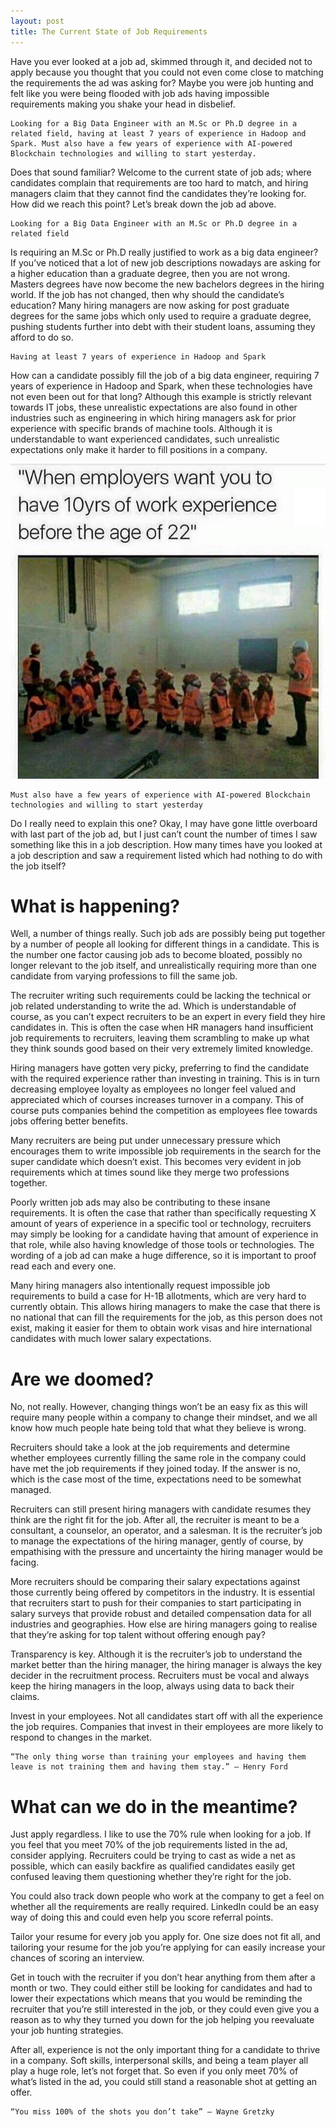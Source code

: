 ```yaml
---
layout: post
title: The Current State of Job Requirements
---
```


Have you ever looked at a job ad, skimmed through it, and decided not to apply because you thought that you could not even come close to matching the requirements the ad was asking for? Maybe you were job hunting and felt like you were being flooded with job ads having impossible requirements making you shake your head in disbelief.

    Looking for a Big Data Engineer with an M.Sc or Ph.D degree in a related field, having at least 7 years of experience in Hadoop and Spark. Must also have a few years of experience with AI-powered Blockchain technologies and willing to start yesterday.

Does that sound familiar? Welcome to the current state of job ads; where candidates complain that requirements are too hard to match, and hiring managers claim that they cannot find the candidates they’re looking for. How did we reach this point? Let’s break down the job ad above.

    Looking for a Big Data Engineer with an M.Sc or Ph.D degree in a related field

Is requiring an M.Sc or Ph.D really justified to work as a big data engineer? If you’ve noticed that a lot of new job descriptions nowadays are asking for a higher education than a graduate degree, then you are not wrong. Masters degrees have now become the new bachelors degrees in the hiring world. If the job has not changed, then why should the candidate’s education? Many hiring managers are now asking for post graduate degrees for the same jobs which only used to require a graduate degree, pushing students further into debt with their student loans, assuming they afford to do so.

    Having at least 7 years of experience in Hadoop and Spark

How can a candidate possibly fill the job of a big data engineer, requiring 7 years of experience in Hadoop and Spark, when these technologies have not even been out for that long? Although this example is strictly relevant towards IT jobs, these unrealistic expectations are also found in other industries such as engineering in which hiring managers ask for prior experience with specific brands of machine tools. Although it is understandable to want experienced candidates, such unrealistic expectations only make it harder to fill positions in a company.

![alt text](/images/work-experience.jpeg "Logo Title Text 1")

    Must also have a few years of experience with AI-powered Blockchain technologies and willing to start yesterday

Do I really need to explain this one? Okay, I may have gone little overboard with last part of the job ad, but I just can’t count the number of times I saw something like this in a job description. How many times have you looked at a job description and saw a requirement listed which had nothing to do with the job itself?

# What is happening?

Well, a number of things really. Such job ads are possibly being put together by a number of people all looking for different things in a candidate. This is the number one factor causing job ads to become bloated, possibly no longer relevant to the job itself, and unrealistically requiring more than one candidate from varying professions to fill the same job.

The recruiter writing such requirements could be lacking the technical or job related understanding to write the ad. Which is understandable of course, as you can’t expect recruiters to be an expert in every field they hire candidates in. This is often the case when HR managers hand insufficient job requirements to recruiters, leaving them scrambling to make up what they think sounds good based on their very extremely limited knowledge.

Hiring managers have gotten very picky, preferring to find the candidate with the required experience rather than investing in training. This is in turn decreasing employee loyalty as employees no longer feel valued and appreciated which of courses increases turnover in a company. This of course puts companies behind the competition as employees flee towards jobs offering better benefits.

Many recruiters are being put under unnecessary pressure which encourages them to write impossible job requirements in the search for the super candidate which doesn’t exist. This becomes very evident in job requirements which at times sound like they merge two professions together.

Poorly written job ads may also be contributing to these insane requirements. It is often the case that rather than specifically requesting X amount of years of experience in a specific tool or technology, recruiters may simply be looking for a candidate having that amount of experience in that role, while also having knowledge of those tools or technologies. The wording of a job ad can make a huge difference, so it is important to proof read each and every one.

Many hiring managers also intentionally request impossible job requirements to build a case for H-1B allotments, which are very hard to currently obtain. This allows hiring managers to make the case that there is no national that can fill the requirements for the job, as this person does not exist, making it easier for them to obtain work visas and hire international candidates with much lower salary expectations.

# Are we doomed?

No, not really. However, changing things won’t be an easy fix as this will require many people within a company to change their mindset, and we all know how much people hate being told that what they believe is wrong.

Recruiters should take a look at the job requirements and determine whether employees currently filling the same role in the company could have met the job requirements if they joined today. If the answer is no, which is the case most of the time, expectations need to be somewhat managed.

Recruiters can still present hiring managers with candidate resumes they think are the right fit for the job. After all, the recruiter is meant to be a consultant, a counselor, an operator, and a salesman. It is the recruiter’s job to manage the expectations of the hiring manager, gently of course, by empathising with the pressure and uncertainty the hiring manager would be facing.

More recruiters should be comparing their salary expectations against those currently being offered by competitors in the industry. It is essential that recruiters start to push for their companies to start participating in salary surveys that provide robust and detailed compensation data for all industries and geographies. How else are hiring managers going to realise that they’re asking for top talent without offering enough pay?

Transparency is key. Although it is the recruiter’s job to understand the market better than the hiring manager, the hiring manager is always the key decider in the recruitment process. Recruiters must be vocal and always keep the hiring managers in the loop, always using data to back their claims.

Invest in your employees. Not all candidates start off with all the experience the job requires. Companies that invest in their employees are more likely to respond to changes in the market.

    “The only thing worse than training your employees and having them leave is not training them and having them stay.” — Henry Ford

# What can we do in the meantime?

Just apply regardless. I like to use the 70% rule when looking for a job. If you feel that you meet 70% of the job requirements listed in the ad, consider applying. Recruiters could be trying to cast as wide a net as possible, which can easily backfire as qualified candidates easily get confused leaving them questioning whether they’re right for the job.

You could also track down people who work at the company to get a feel on whether all the requirements are really required. LinkedIn could be an easy way of doing this and could even help you score referral points.

Tailor your resume for every job you apply for. One size does not fit all, and tailoring your resume for the job you’re applying for can easily increase your chances of scoring an interview.

Get in touch with the recruiter if you don’t hear anything from them after a month or two. They could either still be looking for candidates and had to lower their expectations which means that you would be reminding the recruiter that you’re still interested in the job, or they could even give you a reason as to why they turned you down for the job helping you reevaluate your job hunting strategies.

After all, experience is not the only important thing for a candidate to thrive in a company. Soft skills, interpersonal skills, and being a team player all play a huge role, let’s not forget that. So even if you only meet 70% of what’s listed in the ad, you could still stand a reasonable shot at getting an offer.

    “You miss 100% of the shots you don’t take” — Wayne Gretzky